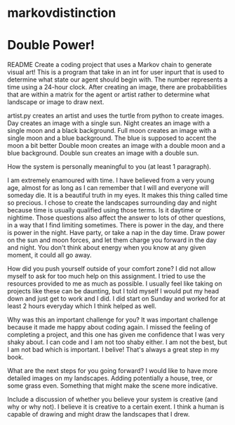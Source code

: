 # markovdistinction
# Double Power!

README
Create a coding project that uses a Markov chain to generate visual art!
This is a program that take in an int for user inpurt that is used to determine what state
our agent should begin with. The number represents a time using a 24-hour clock. After creating an
image, there are probabbilities that are within a matrix for the agent or artist rather to determine
what landscape or image to draw next.

artist.py creates an artist and uses the turtle from python to create images.
Day creates an image with a single sun.
Night creates an image with a single moon and a black background.
Full moon creates an image with a single moon and a blue background. The blue is supposed to accent the moon a bit better
Double moon creates an image with a double moon and a blue background.
Double sun creates an image with a double sun.


How the system is personally meaningful to you (at least 1 paragraph).

I am extremely enamoured with time. I have believed from a very young age, almost for as long as I can
remember that I will and everyone will someday die. It is a beautiful truth in my eyes. It makes this
thing called time so precious. I chose to create the landscapes surrounding day and night because time is usually qualified using those terms. Is it daytime or nightime. Those questions also affect the answer
to lots of other questions, in a way that I find limiting sometimes. There is power in the day, and there is power in the night. Have party, or take a nap in the day time. Draw power on the sun and moon forces, and let them charge you forward in the day and night. You don't think about energy when you know at any given moment, it could all go away. 

How did you push yourself outside of your comfort zone?
I did not allow myself to ask for too much help on this assignment. I tried to use the resources provided to me as much as possible. I usually feel like taking on projects like these can be daunting, but I told myself I would put my head down and just get to work and I did. I did start on Sunday and worked for at least 2 hours everyday which I think helped as well.

Why was this an important challenge for you?
It was important challenge because it made me happy about coding again. I missed the feeling of completing a project, and this one has given me confidence that I was very shaky about. I can code and I am not too shaby either. I am not the best, but I am not bad which is important. I belive! That's always a great step in my book.

What are the next steps for you going forward?
I would like to have more detailed images on my landscapes. Adding potentially a house, tree, or some grass even. Something that might make the scene more indicative.

Include a discussion of whether you believe your system is creative (and why or why not).
I believe it is creative to a certain exent. I think a human is capable of drawing and might draw the landscapes that I drew.

